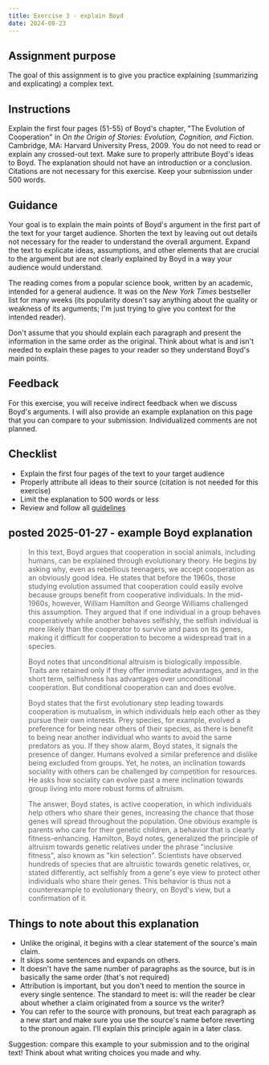 ```yaml
---
title: Exercise 3 - explain Boyd
date: 2024-08-23
---
```


## Assignment purpose

The goal of this assignment is to give you practice explaining (summarizing and explicating) a complex text.

## Instructions

Explain the first four pages (51-55) of Boyd's chapter, "The Evolution of Cooperation" in _On the Origin of Stories: Evolution, Cognition, and Fiction_. Cambridge, MA: Harvard University Press, 2009. You do not need to read or explain any crossed-out text. Make sure to properly attribute Boyd's ideas to Boyd. The explanation should not have an introduction or a conclusion. Citations are not necessary for this exercise. Keep your submission under 500 words.

## Guidance

Your goal is to explain the main points of Boyd's argument in the first part of the text for your target audience. Shorten the text by leaving out out details not necessary for the reader to understand the overall argument. Expand the text to explicate ideas, assumptions, and other elements that are crucial to the argument but are not clearly explained by Boyd in a way your audience would understand.

The reading comes from a popular science book, written by an academic, intended for a general audience. It was on the _New York Times_ bestseller list for many weeks (its popularity doesn't say anything about the quality or weakness of its arguments; I'm just trying to give you context for the intended reader).

Don't assume that you should explain each paragraph and present the information in the same order as the original. Think about what is and isn't needed to explain these pages to your reader so they understand Boyd's main points.

## Feedback

For this exercise, you will receive indirect feedback when we discuss Boyd's arguments. I will also provide an example explanation on this page that you can compare to your submission. Individualized comments are not planned.

## Checklist

- Explain the first four pages of the text to your target audience
- Properly attribute all ideas to their source (citation is not needed for this exercise)
- Limit the explanation to 500 words or less
- Review and follow all [guidelines](/course-ntw2029/assignments/general/exercise-guidelines)

## posted 2025-01-27 - example Boyd explanation

> In this text, Boyd argues that cooperation in social animals, including humans, can be explained through evolutionary theory. He begins by asking why, even as rebellious teenagers, we accept cooperation as an obviously good idea. He states that before the 1960s, those studying evolution assumed that cooperation could easily evolve because groups benefit from cooperative individuals. In the mid-1960s, however, William Hamilton and George Williams challenged this assumption. They argued that if one individual in a group behaves cooperatively while another behaves selfishly, the selfish individual is more likely than the cooperator to survive and pass on its genes, making it difficult for cooperation to become a widespread trait in a species.
>
> Boyd notes that unconditional altruism is biologically impossible. Traits are retained only if they offer immediate advantages, and in the short term, selfishness has advantages over unconditional cooperation. But conditional cooperation can and does evolve.
>
> Boyd states that the first evolutionary step leading towards cooperation is mutualism, in which individuals help each other as they pursue their own interests. Prey species, for example, evolved a preference for being near others of their species, as there is benefit to being near another individual who wants to avoid the same predators as you. If they show alarm, Boyd states, it signals the presence of danger. Humans evolved a similar preference and dislike being excluded from groups. Yet, he notes, an inclination towards sociality with others can be challenged by competition for resources. He asks how sociality can evolve past a mere inclination towards group living into more robust forms of altruism.
>
> The answer, Boyd states, is active cooperation, in which individuals help others who share their genes, increasing the chance that those genes will spread throughout the population. One obvious example is parents who care for their genetic children, a behavior that is clearly fitness-enhancing. Hamilton, Boyd notes, generalized the principle of altruism towards genetic relatives under the phrase "inclusive fitness", also known as "kin selection". Scientists have observed hundreds of species that are altruistic towards genetic relatives, or, stated differently, act selfishly from a gene's eye view to protect other individuals who share their genes. This behavior is thus not a counterexample to evolutionary theory, on Boyd's view, but a confirmation of it.

## Things to note about this explanation

- Unlike the original, it begins with a clear statement of the source's main claim.
- It skips some sentences and expands on others.
- It doesn't have the same number of paragraphs as the source, but is in basically the same order (that's not required)
- Attribution is important, but you don't need to mention the source in every single sentence. The standard to meet is: will the reader be clear about whether a claim originated from a source vs the writer?
- You can refer to the source with pronouns, but treat each paragraph as a new start and make sure you use the source's name before reverting to the pronoun again. I'll explain this principle again in a later class.

Suggestion: compare this example to your submission and to the original text! Think about what writing choices you made and why.
